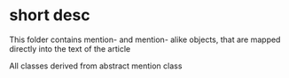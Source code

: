 # short desc

This folder contains mention- and mention- alike objects, that are mapped
directly into the text of the article

All classes derived from abstract mention class